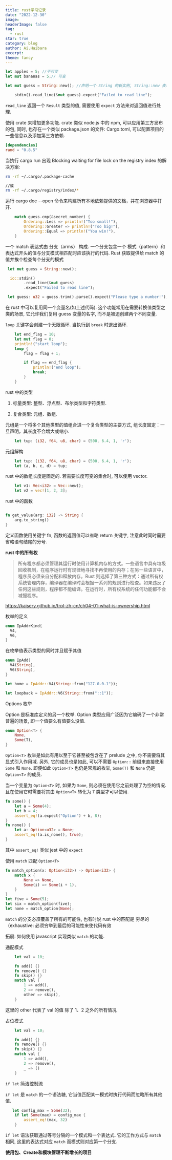 ```yaml
---
title: rust学习记录
date: "2022-12-30"
image: 
headerImage: false
tag:
  - rust
star: true
category: blog
author: Ai.Haibara
excerpt: 
theme: fancy
---
```



```rust
let apples = 5; //不可变
let mut bananas = 5;// 可变

let mut guess = String::new(); //声明一个 String 的新实例, String::new 表示 new 为 String 类型的一个关联函数(静态方法)
```

```rust
    stdin().read_line(&mut guess).expect("Failed to read line");
```

`read_line` 返回一个 `Result` 类型的值, 需要使用 `expect` 方法来对返回值进行处理.

使用 crate 来增加更多功能. crate 类似 node.js 中的 npm, 可以应用第三方发布的包, 同时, 也存在一个类似 package.json 的文件: Cargo.toml, 可以配置项目的一些信息以及添加第三方依赖.

```toml
[dependencies]
rand = "0.8.5"
```

当执行 cargo run 出现 Blocking waiting for file lock on the registry index 的解决方案:

```sh
rm -rf ~/.cargo/.package-cache 

//或
rm -rf ~/.cargo/registry/index/*
```

运行 cargo doc --open 命令来构建所有本地依赖提供的文档，并在浏览器中打开.

```rust
    match guess.cmp(&secret_number) {
        Ordering::Less => println!("Too small!"),
        Ordering::Greater => println!("Too big!"),
        Ordering::Equal => println!("You win!"),
    }
```

一个 match 表达式由 分支（arms） 构成. 一个分支包含一个 模式（pattern）和表达式开头的值与分支模式相匹配时应该执行的代码. Rust 获取提供给 match 的值并挨个检查每个分支的模式

```rust
 let mut guess = String::new();

  io::stdin()
        .read_line(&mut guess)
        .expect("Failed to read line");

 let guess: u32 = guess.trim().parse().expect("Please type a number!");
```

 在 rust 中可以复用同一个变量名(如上述代码). 这个功能常用在需要转换值类型之类的场景, 它允许我们复用 guess 变量的名字, 而不是被迫创建两个不同变量.

`loop` 关键字会创建一个无限循环. 当执行到 `break` 时退出循环.

```rust
    let end_flag = 10;
    let mut flag = 0;
    println!("start loop");
    loop {
        flag = flag + 1;

        if flag == end_flag {
            println!("end loop");
            break;
        }
    }
```

rust 中的类型

1. 标量类型: 整型、浮点型、布尔类型和字符类型.

2. 复合类型: 元组、数组.

元组是一个将多个其他类型的值组合进一个复合类型的主要方式, 组长度固定：一旦声明，其长度不会增大或缩小.

```rust
    let tup: (i32, f64, u8, char) = (500, 6.4, 1, 'r');
```

元组解构

```rust
    let tup: (i32, f64, u8, char) = (500, 6.4, 1, 'r');
    let (a, b, c, d) = tup;
```

rust 中的数组长度是固定的. 若需要长度可变的集合时, 可以使用 vector.

```rust
    let v1: Vec<i32> = Vec::new();
    let v2 = vec![1, 2, 3];
```

rust 中的函数

```rust

fn get_value(arg: i32) -> String {
    arg.to_string()
}

```

定义函数使用关键字 fn, 函数的返回值可以省略 return 关键字, 注意此时同时需要省略语句结尾的分号.

**rust 中的所有权**

>所有程序都必须管理其运行时使用计算机内存的方式。一些语言中具有垃圾回收机制，在程序运行时有规律地寻找不再使用的内存；在另一些语言中，程序员必须亲自分配和释放内存。Rust 则选择了第三种方式：通过所有权系统管理内存，编译器在编译时会根据一系列的规则进行检查。如果违反了任何这些规则，程序都不能编译。在运行时，所有权系统的任何功能都不会减慢程序。

<https://kaisery.github.io/trpl-zh-cn/ch04-01-what-is-ownership.html>

枚举的定义

```rust
enum IpAddrKind{
  V4,
  V6,
}
```

在枚举值表示类型的同时并且赋予其值

```rust
enum IpAdd{
  V4(String),
  V6(String),
}

let home = IpAddr::V4(String::from("127.0.0.1"));

let loopback = IpAddr::V6(String::from("::1"));
```

Options 枚举

Option 是标准库定义的另一个枚举. Option 类型应用广泛因为它编码了一个非常普遍的场景, 即一个值要么有值要么没值.

```rust
enum Option<T> {
    None,
    Some(T),
}
```

`Option<T>` 枚举是如此有用以至于它甚至被包含在了 prelude 之中, 你不需要将其显式引入作用域. 另外, 它的成员也是如此, 可以不需要 `Option::` 前缀来直接使用 `Some` 和 `None`. 即便如此 `Option<T>` 也仍是常规的枚举, `Some(T)` 和 `None` 仍是 `Option<T>` 的成员.

当一个变量为 `Option<T>`  时, 如果为 `Some`, 则必须在使用它之前处理了为空的情况. 且在使用它时需要将其由 `Option<T>` 转化为 `T` 类型才可以使用.

```rust
fn some() {
    let a = Some(4);
    let b = 4;
    assert_eq!(a.expect("Option") + b, 8);
}
fn none() {
    let a: Option<u32> = None;
    assert_eq!(a.is_none(), true);
}
```

其中 `assert_eq!` 类似 jest 中的 `expect`

使用 `match` 匹配 `Option<T>`

```rust
fn match_option(x: Option<i32>) -> Option<i32> {
    match x {
        None => None,
        Some(i) => Some(i + 1),
    }
}
let five = Some(5);
let six = match_option(five);
let none = match_option(None);
```

`match` 的分支必须覆盖了所有的可能性, 也有时说 rust 中的匹配是 穷尽的（exhaustive: 必须穷举到最后的可能性来使代码有效

拓展: 如何使用 javascript 实现类似 `match` 的功能.

通配模式

```rust
    let val = 10;

    fn add() {}
    fn remove() {}
    fn skip() {}
    match val {
        1 => add(),
        2 => remove(),
        other => skip(),
    }
```

这里的 other 代表了 val 的值 除了 1、2 之外的所有情况

占位模式

```rust
    let val = 10;

    fn add() {}
    fn remove() {}
    fn skip() {}
    match val {
        1 => add(),
        2 => remove(),
        _ => ()
    }
```

`if let` 简洁控制流

`if let` 是 `match` 的一个语法糖, 它当值匹配某一模式时执行代码而忽略所有其他值.

```rust
   let config_max = Some(32);
    if let Some(max) = config_max {
        assert_eq!(max, 32)
    }
```

`if let` 语法获取通过等号分隔的一个模式和一个表达式. 它的工作方式与 `match` 相同, 这里的表达式对应 `match` 而模式则对应第一个分支.

**使用包、Create和模块管理不断增长的项目**
